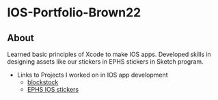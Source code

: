 # IOS-Portfolio-Brown22

## About

Learned basic principles of Xcode to make IOS apps. Developed skills in designing assets like our stickers in EPHS stickers in Sketch program. 


* Links to Projects I worked on in IOS app development
  * [blockstock](https://github.com/ElliottB678/blockstock)
  * [EPHS IOS stickers](https://github.com/EPHS-iOS/Stickers)
